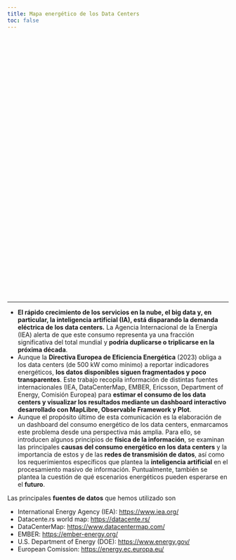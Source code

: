 ```yaml
---
title: Mapa energético de los Data Centers
toc: false
---
```


<div class="hero">
  <h1>Mapa energético de los Data Centers</h1>
<!--   <h2>Dashboard del Consumo Energético de los Data centers</h2>
 --></div>

<!-- <div class="grid grid-cols-2" style="grid-auto-rows: 504px;">
  <div class="card">${
    resize((width) => Plot.plot({
      title: "Your awesomeness over time 🚀",
      subtitle: "Up and to the right!",
      width,
      y: {grid: true, label: "Awesomeness"},
      marks: [
        Plot.ruleY([0]),
        Plot.lineY(aapl, {x: "Date", y: "Close", tip: true})
      ]
    }))
  }</div>
  <div class="card">${
    resize((width) => Plot.plot({
      title: "How big are penguins, anyway? 🐧",
      width,
      grid: true,
      x: {label: "Body mass (g)"},
      y: {label: "Flipper length (mm)"},
      color: {legend: true},
      marks: [
        Plot.linearRegressionY(penguins, {x: "body_mass_g", y: "flipper_length_mm", stroke: "species"}),
        Plot.dot(penguins, {x: "body_mass_g", y: "flipper_length_mm", stroke: "species", tip: true})
      ]
    }))
  }</div>
</div>
 -->
---

- **El rápido crecimiento de los servicios en la nube, el big data y, en particular, la inteligencia artificial (IA), está disparando la demanda eléctrica de los data centers.** La Agencia Internacional de la Energía (IEA) alerta de que este consumo representa ya una fracción significativa del total mundial y **podría duplicarse o triplicarse en la próxima década**.
- Aunque la **Directiva Europea de Eficiencia Energética** (2023) obliga a los data centers (de 500 kW como mínimo) a reportar indicadores energéticos, **los datos disponibles siguen fragmentados y poco transparentes**. Este trabajo recopila información de distintas fuentes internacionales (IEA, DataCenterMap, EMBER, Ericsson, Department of Energy, Comisión Europea) para **estimar el consumo de los data centers y visualizar los resultados mediante un dashboard interactivo desarrollado con MapLibre, Observable Framework y Plot**. 
- Aunque el propósito último de esta comunicación es la elaboración de un dashboard del consumo energético de los data centers, enmarcamos este problema desde una perspectiva más amplia. Para ello, se introducen algunos principios de **física de la información**, se examinan las principales **causas del consumo energético en los data centers** y la importancia de estos y de las **redes de transmisión de datos**, así como los requerimientos específicos que plantea la **inteligencia artificial** en el procesamiento masivo de información. Puntualmente, también se plantea la cuestión de qué escenarios energéticos pueden esperarse en el **futuro**.


Las principales **fuentes de datos** que hemos utilizado son 

- International Energy Agency (IEA): https://www.iea.org/
- Datacente.rs world map: https://datacente.rs/
- DataCenterMap: https://www.datacentermap.com/
- EMBER: https://ember-energy.org/
- U.S. Department of Energy (DOE): https://www.energy.gov/
- European Comission: https://energy.ec.europa.eu/



<!-- ## Next steps

Here are some ideas of things you could try…
 -->
<!-- <div class="grid grid-cols-4">
  <div class="card">
    Chart your own data using <a href="https://observablehq.com/framework/lib/plot"><code>Plot</code></a> and <a href="https://observablehq.com/framework/files"><code>FileAttachment</code></a>. Make it responsive using <a href="https://observablehq.com/framework/javascript#resize(render)"><code>resize</code></a>.
  </div>
  <div class="card">
    Create a <a href="https://observablehq.com/framework/project-structure">new page</a> by adding a Markdown file (<code>whatever.md</code>) to the <code>src</code> folder.
  </div>
  <div class="card">
    Add a drop-down menu using <a href="https://observablehq.com/framework/inputs/select"><code>Inputs.select</code></a> and use it to filter the data shown in a chart.
  </div>
  <div class="card">
    Write a <a href="https://observablehq.com/framework/loaders">data loader</a> that queries a local database or API, generating a data snapshot on build.
  </div>
  <div class="card">
    Import a <a href="https://observablehq.com/framework/imports">recommended library</a> from npm, such as <a href="https://observablehq.com/framework/lib/leaflet">Leaflet</a>, <a href="https://observablehq.com/framework/lib/dot">GraphViz</a>, <a href="https://observablehq.com/framework/lib/tex">TeX</a>, or <a href="https://observablehq.com/framework/lib/duckdb">DuckDB</a>.
  </div>
  <div class="card">
    Ask for help, or share your work or ideas, on our <a href="https://github.com/observablehq/framework/discussions">GitHub discussions</a>.
  </div>
  <div class="card">
    Visit <a href="https://github.com/observablehq/framework">Framework on GitHub</a> and give us a star. Or file an issue if you’ve found a bug!
  </div>
</div>
 -->
<style>

.hero {
  display: flex;
  flex-direction: column;
  align-items: center;
  font-family: var(--sans-serif);
  margin: 4rem 0 8rem;
  text-wrap: balance;
  text-align: center;
}

.hero h1 {
  margin: 1rem 0;
  padding: 1rem 0;
  max-width: none;
  font-size: 14vw;
  font-weight: 900;
  line-height: 1;
  background: linear-gradient(30deg, var(--theme-foreground-focus), currentColor);
  -webkit-background-clip: text;
  -webkit-text-fill-color: transparent;
  background-clip: text;
}

.hero h2 {
  margin: 0;
  max-width: 34em;
  font-size: 20px;
  font-style: initial;
  font-weight: 500;
  line-height: 1.5;
  color: var(--theme-foreground-muted);
}

@media (min-width: 640px) {
  .hero h1 {
    font-size: 90px;
  }
}

</style>
